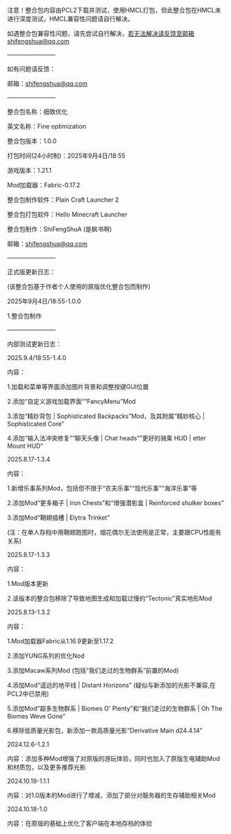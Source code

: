 注意！整合包内容由PCL2下载并测试，使用HMCL打包，但此整合包在HMCL未进行深度测试，HMCL兼容性问题请自行解决。

如遇整合包兼容性问题，请先尝试自行解决，若无法解决请反馈至邮箱shifengshua@qq.com

————————

如有问题请反馈： 

邮箱：shifengshua@qq.com

————————

整合包名称：细致优化

英文名称：Fine optimization

整合包版本：1.0.0

打包时间(24小时制)：2025年9月4日/18:55

游戏版本：1.21.1

Mod加载器：Fabric-0.17.2

整合包制作软件：Plain Craft Launcher 2

整合包打包软件：Hello Minecraft Launcher

整合包制作：ShiFengShuA (是枫书啊)

邮箱：shifengshua@qq.com

————————

正式版更新日志：

(该整合包基于作者个人使用的原版优化整合包而制作)


2025年9月4日/18:55-1.0.0

1.整合包制作


————————


内部测试更新日志：


2025.9.4/18:55-1.4.0

内容：

1.加载和菜单等界面添加图片背景和调整按键GUI位置

2.添加“自定义游戏加载界面”“FancyMenu”Mod

3.添加“精妙背包 | Sophisticated Backpacks”Mod，及其附属“精妙核心 | Sophisticated Core”

4.添加“输入法冲突修复”“聊天头像 | Chat heads”“更好的骑乘 HUD |  etter Mount HUD”


2025.8.17-1.3.4

内容：

1.新增乐事系列Mod，包括但不限于“农夫乐事”“现代乐事”“海洋乐事”等

2.添加Mod“更多箱子 | Iron Chests”和“增强潜影盒 | Reinforced shulker boxes”

3.添加Mod“鞘翅插槽 | Elytra Trinket”

(注：在单人存档中用鞘翅跑图时，烟花偶尔无法使用是正常，主要跟CPU性能有关系)


2025.8.17-1.3.3

内容：

1.Mod版本更新

2.该版本的整合包移除了导致地图生成和加载过慢的“Tectonic”真实地形Mod


2025.8.13-1.3.2

内容：

1.Mod加载器Fabric从1.16.9更新至1.17.2

2.添加YUNG系列的优化Nod

3.添加Macaw系列Mod (包括“我们走过的生物群系”前置的Mod)

4.添加Mod“遥远的地平线 | Distant Horizons” (疑似与新添加的光影不兼容,在PCL2中已禁用)

5.添加Mod“超多生物群系 | Biomes O' Plenty”和“我们走过的生物群系 | Oh The Biomes Weve Gone”

6.移除低质量光影包，新添加一款高质量光影“Derivative Main d24.4.14”


2024.12.6-1.2.1

内容：添加多种Mod增强了对原版的游玩体验，同时也加入了原版生电辅助Mod和材质包，以及更多推荐光影


2024.10.19-1.1.1

内容：对1.0版本的Mod进行了增减，添加了部分对服务器的生存辅助相关Mod


2024.10.18-1.0

内容：在原版的基础上优化了客户端在本地存档的体验
